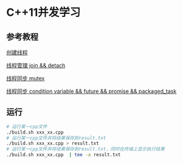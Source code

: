 # C++11并发学习

## 参考教程

[创建线程](https://blog.csdn.net/caoshangpa/article/details/52829747)

[线程管理 join && detach](https://blog.csdn.net/caoshangpa/article/details/52831290)

[线程同步 mutex](https://blog.csdn.net/caoshangpa/article/details/52842618)

[线程同步 condition variable && future && promise && packaged_task](https://blog.csdn.net/caoshangpa/article/details/52878122)

## 运行

```bash
# 运行某一cpp文件
./build.sh xxx_xx.cpp
# 运行某一cpp文件并将结果保存到result.txt
./build.sh xxx_xx.cpp > result.txt
# 运行某一cpp文件并将结果保存到result.txt，同时在终端上显示执行结果
./build.sh xxx_xx.cpp  | tee -a result.txt
```